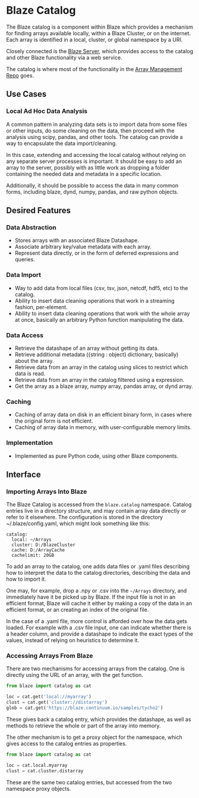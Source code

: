 ﻿Blaze Catalog
=============

The Blaze catalog is a component within Blaze which
provides a mechanism for finding arrays available
locally, within a Blaze Cluster, or on the internet.
Each array is identified in a local, cluster, or
global namespace by a URI.

Closely connected is the [Blaze Server](blaze-server.md),
which provides access to the catalog and other
Blaze functionality via a web service.

The catalog is where most of the functionality
in the [Array Management
Repo](https://github.com/ContinuumIO/ArrayManagement)
goes.

Use Cases
---------

### Local Ad Hoc Data Analysis

A common pattern in analyzing data sets is to import
data from some files or other inputs, do some cleaning
on the data, then proceed with the analysis using scipy,
pandas, and other tools. The catalog can provide a way to
encapsulate the data import/cleaning.

In this case, extending and accessing the local
catalog without relying on any separate server
processes is important. It should be easy to add an
array to the server, possibly with as little work as
dropping a folder containing the needed data and
metadata in a specific location.

Additionally, it should be possible to access the
data in many common forms, including blaze, dynd,
numpy, pandas, and raw python objects.

Desired Features
----------------

### Data Abstraction	

* Stores arrays with an associated Blaze Datashape.
* Associate arbitrary key/value metadata with each array.
* Represent data directly, or in the form
  of deferred expressions and queries.

### Data Import

* Way to add data from local files (csv, tsv,
  json, netcdf, hdf5, etc) to the catalog.
* Ability to insert data cleaning operations
  that work in a streaming fashion, per-element.
* Ability to insert data cleaning operations
  that work with the whole array at once, basically
  an arbitrary Python function manipulating the data.

### Data Access

* Retrieve the datashape of an array without getting
  its data.
* Retrieve additional metadata ({string : object}
  dictionary, basically) about the array.
* Retrieve data from an array in the catalog using
  slices to restrict which data is read.
* Retrieve data from an array in the catalog filtered
  using a expression.
* Get the array as a blaze array, numpy array,
  pandas array, or dynd array.

### Caching

* Caching of array data on disk in an efficient
  binary form, in cases where the original form
  is not efficient.
* Caching of array data in memory, with user-configurable
  memory limits.

### Implementation

* Implemented as pure Python code, using other Blaze
  components.

Interface
---------

### Importing Arrays Into Blaze

The Blaze Catalog is accessed from the `blaze.catalog`
namespace. Catalog entries live in a directory
structure, and may contain array data directly
or refer to it elsewhere. The configuration is
stored in the directory ~/.blaze/config.yaml,
which might look something like this:

```
catalog:
  local: ~/Arrays
  cluster: D:/BlazeCluster
  cache: D:/ArrayCache
  cachelimit: 20GB
```

To add an array to the catalog, one adds data
files or .yaml files describing how to interpret
the data to the catalog directories, describing the
data and how to import it.

One may, for example, drop a .npy or .csv into the
`~/Arrays` directory, and immediately have it be
picked up by Blaze. If the input file is not in
an efficient format, Blaze will cache it either
by making a copy of the data in an efficient format,
or an creating an index of the original file. 

In the case of a .yaml file, more control is afforded
over how the data gets loaded. For example with
a .csv file input, one can indicate whether there is
a header column, and provide a datashape to indicate
the exact types of the values, instead of relying
on heuristics to determine it.

### Accessing Arrays From Blaze

There are two mechanisms for accessing arrays
from the catalog. One is directly using the URL
of an array, with the get function.

```python
from blaze import catalog as cat

loc = cat.get('local://myarray')
clust = cat.get('cluster://distarray')
glob = cat.get('https://blaze.continuum.io/samples/tycho2')
```

These gives back a catalog entry, which provides the
datashape, as well as methods to retrieve the whole
or part of the array into memory.

The other mechanism is to get a proxy object for
the namespace, which gives access to the catalog
entries as properties.

```python
from blaze import catalog as cat

loc = cat.local.myarray
clust = cat.cluster.distarray
```

These are the same two catalog entries, but accessed
from the two namespace proxy objects.